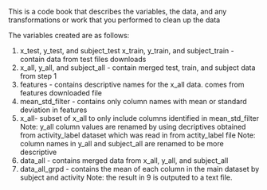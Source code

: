 This is a code book that describes the variables, the data, and any transformations or work that you performed to clean up the data 

The variables created are as follows:
1) x_test, y_test, and subject_test x_train, y_train, and subject_train - contain data from test files downloads 
2) x_all, y_all, and subject_all - contain merged test, train, and subject data from step 1 
4) features - contains descriptive names for the x_all data. comes from features downloaded file 
5) mean_std_filter - contains only column names with mean or standard deviation in features 
6) x_all- subset of x_all to only include columns identified in mean_std_filter
  Note: y_all column values are renamed by using decriptives obtained from activity_label dataset which was read in from actity_label file
  Note: column names in y_all and subject_all are renamed to be more descriptive
7) data_all - contains merged data from x_all, y_all, and subject_all 
8) data_all_grpd - contains the mean of each column in the main dataset by subject and activity
  Note: the result in 9 is outputed to a text file. 
